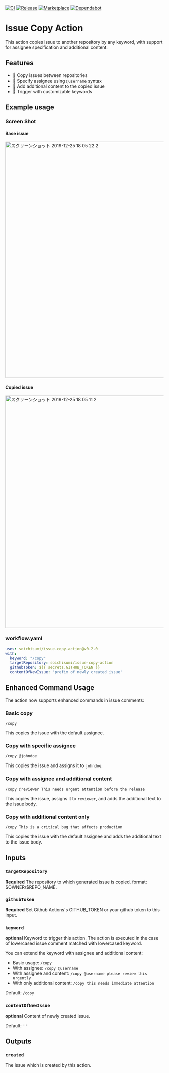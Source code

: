 [![CI](https://github.com/soichisumi/issue-copy-action/workflows/unit-test/badge.svg)](https://github.com/soichisumi/issue-copy-action/actions)
[![Release](https://img.shields.io/github/v/release/soichisumi/issue-copy-action.svg?logo=github)](https://github.com/soichisumi/issue-copy-action/releases)
[![Marketplace](https://img.shields.io/badge/marketplace-issue--copy--action-blue?logo=github)](https://github.com/marketplace/actions/label-syncer)
[![Dependabot](https://badgen.net/badge/icon/Dependabot?icon=dependabot&label&color=blue)](https://dependabot.com)

# Issue Copy Action

This action copies issue to another repository by any keyword, with support for assignee specification and additional content.

## Features

- 🔄 Copy issues between repositories
- 👤 Specify assignee using `@username` syntax
- 📝 Add additional content to the copied issue
- 🎯 Trigger with customizable keywords

## Example usage

### Screen Shot

#### Base issue

<img width="751" alt="スクリーンショット 2019-12-25 18 05 22 2" src="https://user-images.githubusercontent.com/30210641/71442391-fc2a9880-2748-11ea-926a-a62793dc93ea.png">

#### Copied issue

<img width="739" alt="スクリーンショット 2019-12-25 18 05 11 2" src="https://user-images.githubusercontent.com/30210641/71442377-eae18c00-2748-11ea-8b64-c751e257ebf1.png">

### workflow.yaml

```yaml
uses: soichisumi/issue-copy-action@v0.2.0
with:
  keyword: "/copy"
  targetRepository: soichisumi/issue-copy-action
  githubToken: ${{ secrets.GITHUB_TOKEN }}
  contentOfNewIssue: 'prefix of newly created issue'
```

## Enhanced Command Usage

The action now supports enhanced commands in issue comments:

### Basic copy
```
/copy
```
This copies the issue with the default assignee.

### Copy with specific assignee
```
/copy @johndoe
```
This copies the issue and assigns it to `johndoe`.

### Copy with assignee and additional content
```
/copy @reviewer This needs urgent attention before the release
```
This copies the issue, assigns it to `reviewer`, and adds the additional text to the issue body.

### Copy with additional content only
```
/copy This is a critical bug that affects production
```
This copies the issue with the default assignee and adds the additional text to the issue body.

## Inputs

### `targetRepository`

**Required** The repository to which generated issue is copied. format: \$OWNER/\$REPO_NAME.

### `githubToken`

**Required** Set Github Actions's GITHUB_TOKEN or your github token to this input.

### `keyword`

**optional** Keyword to trigger this action. The action is executed in the case of lowercased issue comment matched with lowercased keyword.

You can extend the keyword with assignee and additional content:
- Basic usage: `/copy`
- With assignee: `/copy @username`
- With assignee and content: `/copy @username please review this urgently`
- With only additional content: `/copy this needs immediate attention`

Default: `/copy`

### `contentOfNewIssue`

**optional** Content of newly created issue.

Default: `''`

## Outputs

### `created`

The issue which is created by this action.

